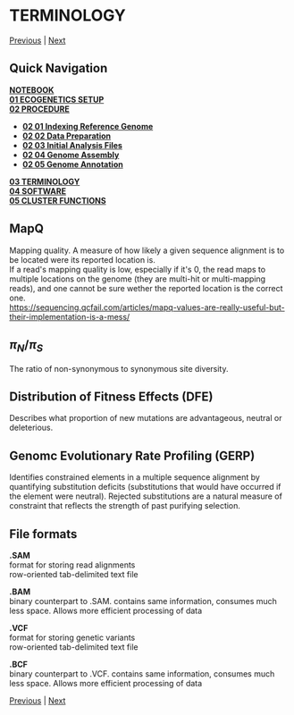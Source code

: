 # **TERMINOLOGY**

[Previous](02_05_genome_annotation.md) | [Next](04_00_software.md)

## Quick Navigation

**[NOTEBOOK](../NOTEBOOK.md)**  
**[01 ECOGENETICS SETUP](01_00_ecogenetics_setup.md)**  
**[02 PROCEDURE](02_00_procedure.md)**  

- **[02 01 Indexing Reference Genome](02_01_indexing_reference_genome_procedure.md)**
- **[02 02 Data Preparation](02_02_data_preparation_procedure.md)**
- **[02 03 Initial Analysis Files](02_03_initial_analysis_procedure.md)**
- **[02 04 Genome Assembly](02_04_genome_assembly.md)**
- **[02 05 Genome Annotation](02_05_genome_annotation.md)**

**[03 TERMINOLOGY](03_00_terminology.md)**  
**[04 SOFTWARE](04_00_software.md)**  
**[05 CLUSTER FUNCTIONS](05_00_cluster_functions.md)**

## **MapQ**

Mapping quality. A measure of how likely a given sequence alignment is to be located were its reported location is.  
If a read's mapping quality is low, especially if it's 0, the read maps to multiple locations on the genome (they are multi-hit or multi-mapping reads), and one cannot be sure wether the reported location is the correct one.  
https://sequencing.qcfail.com/articles/mapq-values-are-really-useful-but-their-implementation-is-a-mess/

## **$\pi_N/\pi_S$**

The ratio of non-synonymous to synonymous site diversity.

## **Distribution of Fitness Effects (DFE)**

Describes what proportion of new mutations are advantageous, neutral or deleterious.

## **Genomc Evolutionary Rate Profiling (GERP)**

Identifies constrained elements in a multiple sequence alignment by quantifying substitution deficits (substitutions that would have occurred if the element were neutral). Rejected substitutions are a natural measure of constraint that reflects the strength of past purifying selection.

## **File formats**

**.SAM**  
format for storing read alignments  
row-oriented tab-delimited text file

**.BAM**  
binary counterpart to .SAM. contains same information, consumes much less space. Allows more efficient processing of data

**.VCF**  
format for storing genetic variants  
row-oriented tab-delimited text file

**.BCF**  
binary counterpart to .VCF. contains same information, consumes much less space. Allows more efficient processing of data

[Previous](02_05_genome_annotation.md) | [Next](04_00_software.md)